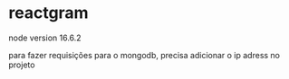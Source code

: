 # reactgram

node version 16.6.2

para fazer requisições para o mongodb, precisa adicionar o ip adress no projeto
